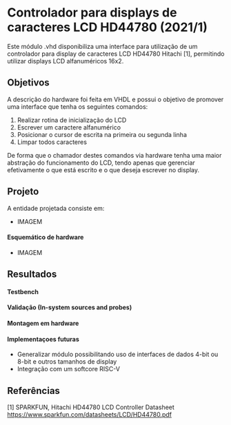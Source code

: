 # Controlador para displays de caracteres LCD HD44780 (2021/1)

Este módulo .vhd disponibiliza uma interface para utilização de um controlador para display de caracteres LCD HD44780 Hitachi [1], permitindo utilizar displays LCD alfanuméricos 16x2.

## Objetivos
A descrição do hardware foi feita em VHDL e possui o objetivo de promover uma interface que tenha os seguintes comandos: 

1. Realizar rotina de inicialização do LCD
2. Escrever um caractere alfanumérico
3. Posicionar o cursor de escrita na primeira ou segunda linha
4. Limpar todos caracteres

De forma que o chamador destes comandos via hardware tenha uma maior abstração do funcionamento do LCD, tendo apenas que gerenciar efetivamente o que está escrito e o que deseja escrever no display.

## Projeto
A entidade projetada consiste em:

* IMAGEM

#### Esquemático de hardware

* IMAGEM

## Resultados

#### Testbench

#### Validação (In-system sources and probes)

#### Montagem em hardware

#### Implementaçoes futuras
* Generalizar módulo possibilitando uso de interfaces de dados 4-bit ou 8-bit e outros tamanhos de display 
* Integração com um softcore RISC-V

## Referências

[1] SPARKFUN, Hitachi HD44780 LCD Controller Datasheet <https://www.sparkfun.com/datasheets/LCD/HD44780.pdf>
